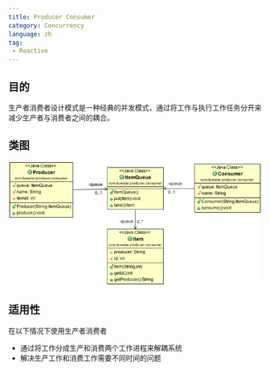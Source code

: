 ```yaml
---
title: Producer Consumer
category: Concurrency
language: zh
tag:
 - Reactive
---
```


## 目的
生产者消费者设计模式是一种经典的并发模式，通过将工作与执行工作任务分开来减少生产者与消费者之间的耦合。

## 类图
![alt text](./etc/producer-consumer.png "Producer Consumer")

## 适用性
在以下情况下使用生产者消费者

* 通过将工作分成生产和消费两个工作进程来解耦系统
* 解决生产工作和消费工作需要不同时间的问题
